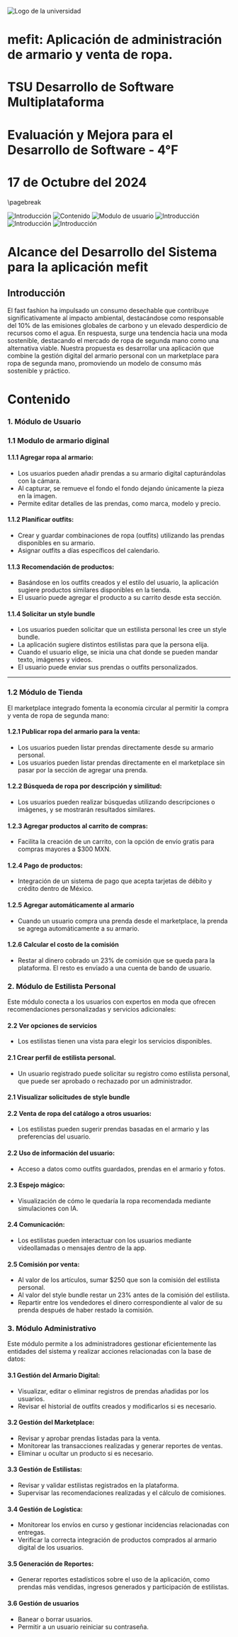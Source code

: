 
![](utm.png "Logo de la universidad")

# mefit: Aplicación de administración de armario y venta de ropa.
# TSU Desarrollo de Software Multiplataforma
# Evaluación y Mejora para el Desarrollo de Software - 4°F
# 17 de Octubre del 2024

\pagebreak

![Introducción](#introducción)
![Contenido](#contenido)
![Modulo de usuario](#1-módulo-de-usuario)
![Introducción](#introducción)
![Introducción](#introducción)
![Introducción](#introducción)


# Alcance del Desarrollo del Sistema para la aplicación mefit

## Introducción

El fast fashion ha impulsado un consumo desechable que contribuye significativamente al impacto ambiental, destacándose como responsable del 10% de las emisiones globales de carbono y un elevado desperdicio de recursos como el agua. En respuesta, surge una tendencia hacia una moda sostenible, destacando el mercado de ropa de segunda mano como una alternativa viable. Nuestra propuesta es desarrollar una aplicación  que combine la gestión digital del armario personal con un marketplace para ropa de segunda mano, promoviendo un modelo de consumo más sostenible y práctico.

# Contenido

### 1. Módulo de Usuario

### 1.1 Modulo de armario diginal

#### 1.1.1 Agregar ropa al armario:

- Los usuarios pueden añadir prendas a su armario digital capturándolas con la cámara.
- Al capturar, se remueve el fondo el fondo dejando únicamente la pieza en la imagen.
- Permite editar detalles de las prendas, como marca, modelo y precio.

#### 1.1.2 Planificar outfits:

- Crear y guardar combinaciones de ropa (outfits) utilizando las prendas disponibles en su armario.
- Asignar outfits a días específicos del calendario.

#### 1.1.3 Recomendación de productos:

- Basándose en los outfits creados y el estilo del usuario, la aplicación sugiere productos similares disponibles en la tienda.
- El usuario puede agregar el producto a su carrito desde esta sección.

#### 1.1.4 Solicitar un style bundle

- Los usuarios pueden solicitar que un estilista personal les cree un style bundle.
- La aplicación sugiere distintos estilistas para que la persona elija.
- Cuando el usuario elige, se inicia una chat donde se pueden mandar texto, imágenes y videos.
- El usuario puede enviar sus prendas o outfits personalizados.

---

### 1.2 Módulo de Tienda

El marketplace integrado fomenta la economía circular al permitir la compra y venta de ropa de segunda mano:

#### 1.2.1 Publicar ropa del armario para la venta:

- Los usuarios pueden listar prendas directamente desde su armario personal.
- Los usuarios pueden listar prendas directamente en el marketplace sin pasar por la sección de agregar una prenda.

#### 1.2.2 Búsqueda de ropa por descripción y similitud:

- Los usuarios pueden realizar búsquedas utilizando descripciones o imágenes, y se mostrarán resultados similares.

#### 1.2.3 Agregar productos al carrito de compras:

- Facilita la creación de un carrito, con la opción de envío gratis para compras mayores a \$300 MXN.

#### 1.2.4 Pago de productos:

- Integración de un sistema de pago que acepta tarjetas de débito y crédito dentro de México.

#### 1.2.5 Agregar automáticamente al armario

- Cuando un usuario compra una prenda desde el marketplace, la prenda se agrega automáticamente a su armario.

#### 1.2.6 Calcular el costo de la comisión

- Restar al dinero cobrado un 23% de comisión que se queda para la plataforma. El resto es envíado a una cuenta de bando de usuario.



### 2. Módulo de Estilista Personal

Este módulo conecta a los usuarios con expertos en moda que ofrecen recomendaciones personalizadas y servicios adicionales:

####

#### 2.2 Ver opciones de servicios

- Los estilistas tienen una vista para elegir los servicios disponibles.

#### 2.1 Crear perfil de estilista personal.

- Un usuario registrado puede solicitar su registro como estilista personal, que puede ser aprobado o rechazado por un administrador.

#### 2.1 Visualizar solicitudes de style bundle

#### 2.2 Venta de ropa del catálogo a otros usuarios:

- Los estilistas pueden sugerir prendas basadas en el armario y las preferencias del usuario.

#### 2.2 Uso de información del usuario:

- Acceso a datos como outfits guardados, prendas en el armario y fotos.

#### 2.3 Espejo mágico:

- Visualización de cómo le quedaría la ropa recomendada mediante simulaciones con IA.

#### 2.4 Comunicación:

- Los estilistas pueden interactuar con los usuarios mediante videollamadas o mensajes dentro de la app.

#### 2.5 Comisión por venta:

- Al valor de los artículos, sumar \$250 que son la comisión del estilista personal.
- Al valor del style bundle restar un 23% antes de la comisión del estilista.
- Repartir entre los vendedores el dinero correspondiente al valor de su prenda después de haber restado la comisión.

### 3. Módulo Administrativo

Este módulo permite a los administradores gestionar eficientemente las entidades del sistema y realizar acciones relacionadas con la base de datos:

#### 3.1 Gestión del Armario Digital:

- Visualizar, editar o eliminar registros de prendas añadidas por los usuarios.
- Revisar el historial de outfits creados y modificarlos si es necesario.

#### 3.2 Gestión del Marketplace:

- Revisar y aprobar prendas listadas para la venta.
- Monitorear las transacciones realizadas y generar reportes de ventas.
- Eliminar u ocultar un producto si es necesario.

#### 3.3 Gestión de Estilistas:

- Revisar y validar estilistas registrados en la plataforma.
- Supervisar las recomendaciones realizadas y el cálculo de comisiones.

#### 3.4 Gestión de Logística:

- Monitorear los envíos en curso y gestionar incidencias relacionadas con entregas.
- Verificar la correcta integración de productos comprados al armario digital de los usuarios.

#### 3.5 Generación de Reportes:

- Generar reportes estadísticos sobre el uso de la aplicación, como prendas más vendidas, ingresos generados y participación de estilistas.

#### 3.6 Gestión de usuarios

- Banear o borrar usuarios.
- Permitir a un usuario reiniciar su contraseña.